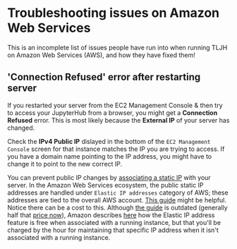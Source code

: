 # Troubleshooting issues on Amazon Web Services

This is an incomplete list of issues people have run into when running
TLJH on Amazon Web Services (AWS), and how they have fixed them!

## 'Connection Refused' error after restarting server

If you restarted your server from the EC2 Management Console & then try to access
your JupyterHub from a browser, you might get a **Connection Refused** error.
This is most likely because the **External IP** of your server has changed.

Check the **IPv4 Public IP** dislayed in the bottom of the `EC2 Management Console`
screen for that instance matches the IP you are trying to access. If you have a
domain name pointing to the IP address, you might have to change it to point to
the new correct IP.

You can prevent public IP changes by [associating a static IP](https://docs.aws.amazon.com/AWSEC2/latest/UserGuide/elastic-ip-addresses-eip.html)
with your server. In the Amazon Web Services ecosystem, the public static IP
addresses are handled under `Elastic IP addresses` category of AWS; these
addresses are tied to the overall AWS account. [This guide](https://dzone.com/articles/assign-fixed-ip-aws-ec2) might be helpful. Notice
there can be a cost to this. Although [the guide](https://dzone.com/articles/assign-fixed-ip-aws-ec2) is outdated (generally
half that [price now](https://aws.amazon.com/ec2/pricing/on-demand/#Elastic_IP_Addresses)),
Amazon describes [here](https://aws.amazon.com/premiumsupport/knowledge-center/elastic-ip-charges/)
how the Elastic IP address feature is free when associated with a running
instance, but that you'll be charged by the hour for maintaining that specific
IP address when it isn't associated with a running instance.
